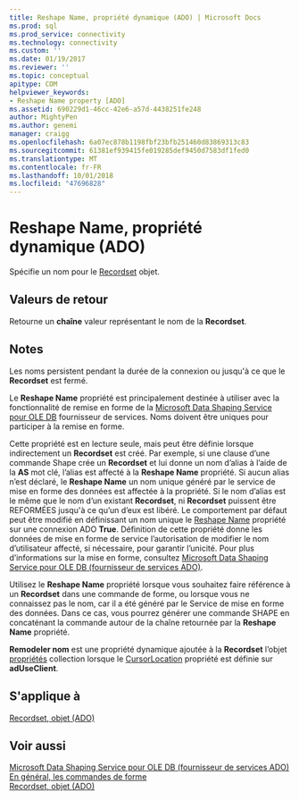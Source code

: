 ```yaml
---
title: Reshape Name, propriété dynamique (ADO) | Microsoft Docs
ms.prod: sql
ms.prod_service: connectivity
ms.technology: connectivity
ms.custom: ''
ms.date: 01/19/2017
ms.reviewer: ''
ms.topic: conceptual
apitype: COM
helpviewer_keywords:
- Reshape Name property [ADO]
ms.assetid: 690229d1-46cc-42e6-a57d-4438251fe248
author: MightyPen
ms.author: genemi
manager: craigg
ms.openlocfilehash: 6a07ec878b1198fbf23bfb251460d83869313c83
ms.sourcegitcommit: 61381ef939415fe019285def9450d7583df1fed0
ms.translationtype: MT
ms.contentlocale: fr-FR
ms.lasthandoff: 10/01/2018
ms.locfileid: "47696828"
---
```

# <a name="reshape-name-property-dynamic-ado"></a>Reshape Name, propriété dynamique (ADO)
Spécifie un nom pour le [Recordset](../../../ado/reference/ado-api/recordset-object-ado.md) objet.  
  
## <a name="return-values"></a>Valeurs de retour  
 Retourne un **chaîne** valeur représentant le nom de la **Recordset**.  
  
## <a name="remarks"></a>Notes  
 Les noms persistent pendant la durée de la connexion ou jusqu'à ce que le **Recordset** est fermé.  
  
 Le **Reshape Name** propriété est principalement destinée à utiliser avec la fonctionnalité de remise en forme de la [Microsoft Data Shaping Service pour OLE DB](../../../ado/guide/appendixes/microsoft-data-shaping-service-for-ole-db-ado-service-provider.md) fournisseur de services. Noms doivent être uniques pour participer à la remise en forme.  
  
 Cette propriété est en lecture seule, mais peut être définie lorsque indirectement un **Recordset** est créé. Par exemple, si une clause d’une commande Shape crée un **Recordset** et lui donne un nom d’alias à l’aide de la **AS** mot clé, l’alias est affecté à la **Reshape Name** propriété. Si aucun alias n’est déclaré, le **Reshape Name** un nom unique généré par le service de mise en forme des données est affectée à la propriété. Si le nom d’alias est le même que le nom d’un existant **Recordset**, ni **Recordset** puissent être REFORMÉES jusqu'à ce qu’un d’eux est libéré. Le comportement par défaut peut être modifié en définissant un nom unique le [Reshape Name](../../../ado/reference/ado-api/reshape-name-property-dynamic-ado.md) propriété sur une connexion ADO **True**. Définition de cette propriété donne les données de mise en forme de service l’autorisation de modifier le nom d’utilisateur affecté, si nécessaire, pour garantir l’unicité. Pour plus d’informations sur la mise en forme, consultez [Microsoft Data Shaping Service pour OLE DB (fournisseur de services ADO)](../../../ado/guide/appendixes/microsoft-data-shaping-service-for-ole-db-ado-service-provider.md).  
  
 Utilisez le **Reshape Name** propriété lorsque vous souhaitez faire référence à un **Recordset** dans une commande de forme, ou lorsque vous ne connaissez pas le nom, car il a été généré par le Service de mise en forme des données. Dans ce cas, vous pourrez générer une commande SHAPE en concaténant la commande autour de la chaîne retournée par la **Reshape Name** propriété.  
  
 **Remodeler nom** est une propriété dynamique ajoutée à la **Recordset** l’objet [propriétés](../../../ado/reference/ado-api/properties-collection-ado.md) collection lorsque le [CursorLocation](../../../ado/reference/ado-api/cursorlocation-property-ado.md) propriété est définie sur **adUseClient**.  
  
## <a name="applies-to"></a>S'applique à  
 [Recordset, objet (ADO)](../../../ado/reference/ado-api/recordset-object-ado.md)  
  
## <a name="see-also"></a>Voir aussi  
 [Microsoft Data Shaping Service pour OLE DB (fournisseur de services ADO)](../../../ado/guide/appendixes/microsoft-data-shaping-service-for-ole-db-ado-service-provider.md)   
 [En général, les commandes de forme](../../../ado/guide/data/shape-commands-in-general.md)   
 [Recordset, objet (ADO)](../../../ado/reference/ado-api/recordset-object-ado.md)
